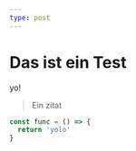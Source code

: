 ```yaml
---
type: post
---
```


# Das ist ein Test

yo!


> Ein zitat

```JavaScript
const func = () => {
  return 'yolo'
}
```
